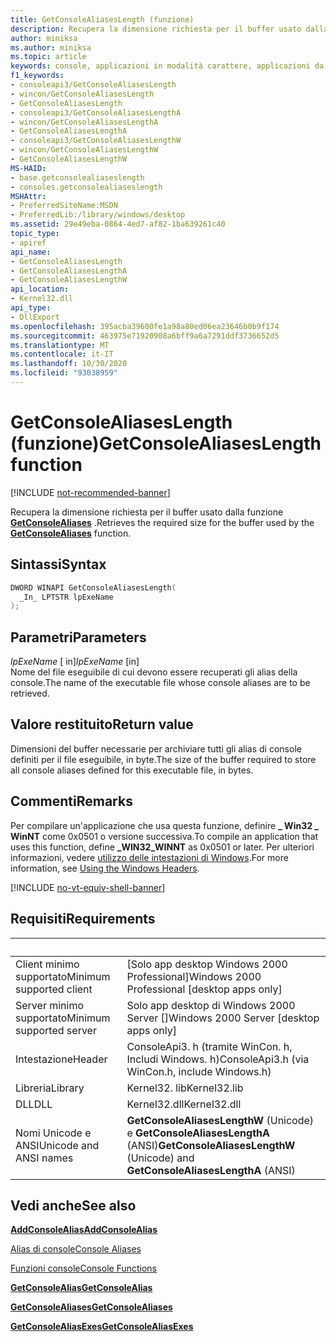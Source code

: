 ```yaml
---
title: GetConsoleAliasesLength (funzione)
description: Recupera la dimensione richiesta per il buffer usato dalla funzione GetConsoleAliases.
author: miniksa
ms.author: miniksa
ms.topic: article
keywords: console, applicazioni in modalità carattere, applicazioni da riga di comando, applicazioni di terminale, api della console
f1_keywords:
- consoleapi3/GetConsoleAliasesLength
- wincon/GetConsoleAliasesLength
- GetConsoleAliasesLength
- consoleapi3/GetConsoleAliasesLengthA
- wincon/GetConsoleAliasesLengthA
- GetConsoleAliasesLengthA
- consoleapi3/GetConsoleAliasesLengthW
- wincon/GetConsoleAliasesLengthW
- GetConsoleAliasesLengthW
MS-HAID:
- base.getconsolealiaseslength
- consoles.getconsolealiaseslength
MSHAttr:
- PreferredSiteName:MSDN
- PreferredLib:/library/windows/desktop
ms.assetid: 29e49eba-0864-4ed7-af82-1ba639261c40
topic_type:
- apiref
api_name:
- GetConsoleAliasesLength
- GetConsoleAliasesLengthA
- GetConsoleAliasesLengthW
api_location:
- Kernel32.dll
api_type:
- DllExport
ms.openlocfilehash: 395acba39600fe1a98a80ed06ea23646b0b9f174
ms.sourcegitcommit: 463975e71920908a6bff9a6a7291ddf3736652d5
ms.translationtype: MT
ms.contentlocale: it-IT
ms.lasthandoff: 10/30/2020
ms.locfileid: "93038959"
---
```

# <a name="getconsolealiaseslength-function"></a><span data-ttu-id="78309-104">GetConsoleAliasesLength (funzione)</span><span class="sxs-lookup"><span data-stu-id="78309-104">GetConsoleAliasesLength function</span></span>

[!INCLUDE [not-recommended-banner](./includes/not-recommended-banner.md)]

<span data-ttu-id="78309-105">Recupera la dimensione richiesta per il buffer usato dalla funzione [**GetConsoleAliases**](getconsolealiases.md) .</span><span class="sxs-lookup"><span data-stu-id="78309-105">Retrieves the required size for the buffer used by the [**GetConsoleAliases**](getconsolealiases.md) function.</span></span>

## <a name="syntax"></a><span data-ttu-id="78309-106">Sintassi</span><span class="sxs-lookup"><span data-stu-id="78309-106">Syntax</span></span>

```C
DWORD WINAPI GetConsoleAliasesLength(
  _In_ LPTSTR lpExeName
);
```

## <a name="parameters"></a><span data-ttu-id="78309-107">Parametri</span><span class="sxs-lookup"><span data-stu-id="78309-107">Parameters</span></span>

<span data-ttu-id="78309-108">*lpExeName* \[ in\]</span><span class="sxs-lookup"><span data-stu-id="78309-108">*lpExeName* \[in\]</span></span>  
<span data-ttu-id="78309-109">Nome del file eseguibile di cui devono essere recuperati gli alias della console.</span><span class="sxs-lookup"><span data-stu-id="78309-109">The name of the executable file whose console aliases are to be retrieved.</span></span>

## <a name="return-value"></a><span data-ttu-id="78309-110">Valore restituito</span><span class="sxs-lookup"><span data-stu-id="78309-110">Return value</span></span>

<span data-ttu-id="78309-111">Dimensioni del buffer necessarie per archiviare tutti gli alias di console definiti per il file eseguibile, in byte.</span><span class="sxs-lookup"><span data-stu-id="78309-111">The size of the buffer required to store all console aliases defined for this executable file, in bytes.</span></span>

## <a name="remarks"></a><span data-ttu-id="78309-112">Commenti</span><span class="sxs-lookup"><span data-stu-id="78309-112">Remarks</span></span>

<span data-ttu-id="78309-113">Per compilare un'applicazione che usa questa funzione, definire **\_ Win32 \_ WinNT** come 0x0501 o versione successiva.</span><span class="sxs-lookup"><span data-stu-id="78309-113">To compile an application that uses this function, define **\_WIN32\_WINNT** as 0x0501 or later.</span></span> <span data-ttu-id="78309-114">Per ulteriori informazioni, vedere [utilizzo delle intestazioni di Windows](https://msdn.microsoft.com/library/windows/desktop/aa383745).</span><span class="sxs-lookup"><span data-stu-id="78309-114">For more information, see [Using the Windows Headers](https://msdn.microsoft.com/library/windows/desktop/aa383745).</span></span>

[!INCLUDE [no-vt-equiv-shell-banner](./includes/no-vt-equiv-shell-banner.md)]

## <a name="requirements"></a><span data-ttu-id="78309-115">Requisiti</span><span class="sxs-lookup"><span data-stu-id="78309-115">Requirements</span></span>

| &nbsp; | &nbsp; |
|-|-|
| <span data-ttu-id="78309-116">Client minimo supportato</span><span class="sxs-lookup"><span data-stu-id="78309-116">Minimum supported client</span></span> | <span data-ttu-id="78309-117">\[Solo app desktop Windows 2000 Professional\]</span><span class="sxs-lookup"><span data-stu-id="78309-117">Windows 2000 Professional \[desktop apps only\]</span></span> |
| <span data-ttu-id="78309-118">Server minimo supportato</span><span class="sxs-lookup"><span data-stu-id="78309-118">Minimum supported server</span></span> | <span data-ttu-id="78309-119">Solo app desktop di Windows 2000 Server \[\]</span><span class="sxs-lookup"><span data-stu-id="78309-119">Windows 2000 Server \[desktop apps only\]</span></span> |
| <span data-ttu-id="78309-120">Intestazione</span><span class="sxs-lookup"><span data-stu-id="78309-120">Header</span></span> | <span data-ttu-id="78309-121">ConsoleApi3. h (tramite WinCon. h, Includi Windows. h)</span><span class="sxs-lookup"><span data-stu-id="78309-121">ConsoleApi3.h (via WinCon.h, include Windows.h)</span></span> |
| <span data-ttu-id="78309-122">Libreria</span><span class="sxs-lookup"><span data-stu-id="78309-122">Library</span></span> | <span data-ttu-id="78309-123">Kernel32. lib</span><span class="sxs-lookup"><span data-stu-id="78309-123">Kernel32.lib</span></span> |
| <span data-ttu-id="78309-124">DLL</span><span class="sxs-lookup"><span data-stu-id="78309-124">DLL</span></span> | <span data-ttu-id="78309-125">Kernel32.dll</span><span class="sxs-lookup"><span data-stu-id="78309-125">Kernel32.dll</span></span> |
| <span data-ttu-id="78309-126">Nomi Unicode e ANSI</span><span class="sxs-lookup"><span data-stu-id="78309-126">Unicode and ANSI names</span></span> | <span data-ttu-id="78309-127">**GetConsoleAliasesLengthW** (Unicode) e **GetConsoleAliasesLengthA** (ANSI)</span><span class="sxs-lookup"><span data-stu-id="78309-127">**GetConsoleAliasesLengthW** (Unicode) and **GetConsoleAliasesLengthA** (ANSI)</span></span> |

## <a name="see-also"></a><span data-ttu-id="78309-128">Vedi anche</span><span class="sxs-lookup"><span data-stu-id="78309-128">See also</span></span>

[<span data-ttu-id="78309-129">**AddConsoleAlias**</span><span class="sxs-lookup"><span data-stu-id="78309-129">**AddConsoleAlias**</span></span>](addconsolealias.md)

[<span data-ttu-id="78309-130">Alias di console</span><span class="sxs-lookup"><span data-stu-id="78309-130">Console Aliases</span></span>](console-aliases.md)

[<span data-ttu-id="78309-131">Funzioni console</span><span class="sxs-lookup"><span data-stu-id="78309-131">Console Functions</span></span>](console-functions.md)

[<span data-ttu-id="78309-132">**GetConsoleAlias**</span><span class="sxs-lookup"><span data-stu-id="78309-132">**GetConsoleAlias**</span></span>](getconsolealias.md)

[<span data-ttu-id="78309-133">**GetConsoleAliases**</span><span class="sxs-lookup"><span data-stu-id="78309-133">**GetConsoleAliases**</span></span>](getconsolealiases.md)

[<span data-ttu-id="78309-134">**GetConsoleAliasExes**</span><span class="sxs-lookup"><span data-stu-id="78309-134">**GetConsoleAliasExes**</span></span>](getconsolealiasexes.md)

